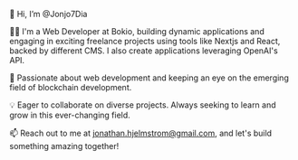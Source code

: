 👋 Hi, I’m @Jonjo7Dia 

👨‍💻 I'm a Web Developer at Bokio, building dynamic applications and engaging in exciting freelance projects using tools like Nextjs and React, backed by different CMS. I also create applications leveraging OpenAI's API.

👀 Passionate about web development and keeping an eye on the emerging field of blockchain development.

💡 Eager to collaborate on diverse projects. Always seeking to learn and grow in this ever-changing field.

📫 Reach out to me at jonathan.hjelmstrom@gmail.com, and let's build something amazing together!






